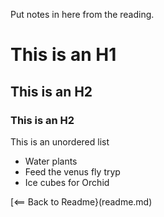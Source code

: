Put notes in here from the reading. 

# This is an H1

## This is an H2

### This is an H2 

This is an unordered list
- Water plants
- Feed the venus fly tryp
- Ice cubes for Orchid

[<== Back to Readme}(readme.md)
